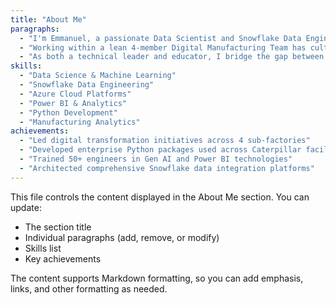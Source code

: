 ```yaml
---
title: "About Me"
paragraphs:
  - "I'm Emmanuel, a passionate Data Scientist and Snowflake Data Engineer who thrives at the intersection of advanced analytics and manufacturing innovation. My journey from welding operations to leading data science initiatives at CAT Thiruvallur Facility represents a unique blend of hands-on manufacturing experience and cutting-edge technical expertise."
  - "Working within a lean 4-member Digital Manufacturing Team has cultivated my entrepreneurial mindset and agile approach to solving complex challenges. I specialize in transforming raw manufacturing data into actionable insights that drive operational excellence across multiple facilities. My expertise spans the complete data lifecycle - from architecting enterprise-scale Snowflake data warehouses to developing AI-powered automation solutions that revolutionize traditional manufacturing processes."
  - "As both a technical leader and educator, I bridge the gap between complex data science concepts and practical manufacturing applications. I lead Gen AI and Power BI training initiatives for manufacturing engineers, develop reusable Python packages for enterprise integration, and collaborate globally with CAT teams to deploy comprehensive digital solutions. My approach combines deep technical skills in Azure cloud platforms, machine learning, and data engineering with real-world business insight gained from years in manufacturing environments."
skills:
  - "Data Science & Machine Learning"
  - "Snowflake Data Engineering"
  - "Azure Cloud Platforms"
  - "Power BI & Analytics"
  - "Python Development"
  - "Manufacturing Analytics"
achievements:
  - "Led digital transformation initiatives across 4 sub-factories"
  - "Developed enterprise Python packages used across Caterpillar facilities"
  - "Trained 50+ engineers in Gen AI and Power BI technologies"
  - "Architected comprehensive Snowflake data integration platforms"
---
```


This file controls the content displayed in the About Me section. You can update:

- The section title
- Individual paragraphs (add, remove, or modify)
- Skills list
- Key achievements

The content supports Markdown formatting, so you can add emphasis, links, and other formatting as needed.
